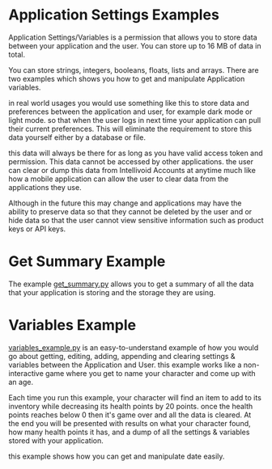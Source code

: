 # Application Settings Examples

Application Settings/Variables is a permission that allows you to store data
between your application and the user. You can store up to 16 MB of data in total.

You can store strings, integers, booleans, floats, lists and arrays. There are two
examples which shows you how to get and manipulate Application variables.

 in real world usages
you would use something like this to store data and preferences between the
application and user, for example dark mode or light mode. so that when the user
logs in next time your application can pull their current preferences. This will
eliminate the requirement to store this data yourself either by a database or 
file. 

this data will always be there for as long as you have valid access token and
permission. This data cannot be accessed by other applications. the user
can clear or dump this data from Intellivoid Accounts at anytime much like how
a mobile application can allow the user to clear data from the applications they use.

Although in the future this may change and applications may have the ability to
preserve data so that they cannot be deleted by the user and or hide data so that
the user cannot view sensitive information such as product keys or API keys.


# Get Summary Example

The example [get_summary.py](get_summary.py) allows you to get a summary of all
the data that your application is storing and the storage they are using.


# Variables Example

[variables_example.py](variables_example.py) is an easy-to-understand example of how
you would go about getting, editing, adding, appending and clearing settings &
variables between the Application and User. this example works like a non-interactive
game where you get to name your character and come up with an age. 

Each time you run this example, your character will find an item to add to its
inventory while decreasing its health points by 20 points. once the health points
reaches below 0 then it's game over and all the data is cleared. At the end
you will be presented with results on what your character found, how many health points
it has, and a dump of all the settings & variables stored with your application.

this example shows how you can get and manipulate date easily.
